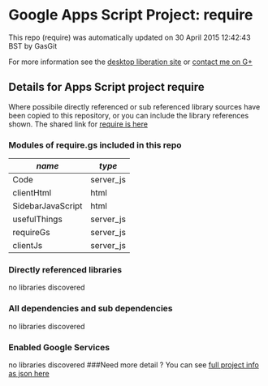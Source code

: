 # Google Apps Script Project: require
This repo (require) was automatically updated on 30 April 2015 12:42:43 BST by GasGit

For more information see the [desktop liberation site](http://ramblings.mcpher.com/Home/excelquirks/drivesdk/gettinggithubready "desktop liberation") or [contact me on G+](https://plus.google.com/+BruceMcpherson "Bruce McPherson - GDE")
## Details for Apps Script project require
Where possibile directly referenced or sub referenced library sources have been copied to this repository, or you can include the library references shown. 
The shared link for [require is here](https://script.google.com/d/15sG_YzLFSH4uJuhps2kRcduDuSCtnW5ukPKWScolpP_C7OxmjQmufoVl/edit?usp=sharing "open in the GAS IDE")

### Modules of require.gs included in this repo
*name*|*type*
--- | --- 
Code| server_js
clientHtml| html
SidebarJavaScript| html
usefulThings| server_js
requireGs| server_js
clientJs| server_js
### Directly referenced libraries
no libraries discovered
### All dependencies and sub dependencies
no libraries discovered
### Enabled Google Services
no libraries discovered
###Need more detail ?
You can see [full project info as json here](info.json)
